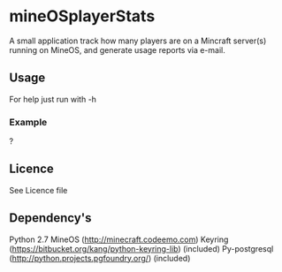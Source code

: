 # mineOSplayerStats
A small application track how many players are on a Mincraft server(s) running on MineOS, and generate usage reports via e-mail.

## Usage
For help just run with -h

### Example
?

## Licence
See Licence file

## Dependency's
Python 2.7
MineOS (http://minecraft.codeemo.com)
Keyring (https://bitbucket.org/kang/python-keyring-lib) (included)
Py-postgresql (http://python.projects.pgfoundry.org/) (included)